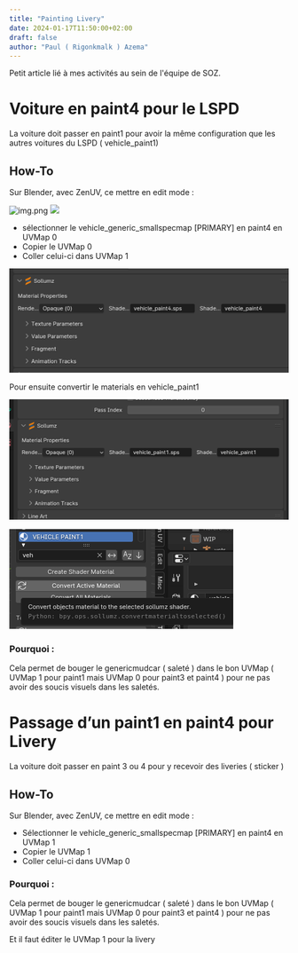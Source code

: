 ```yaml
---
title: "Painting Livery"
date: 2024-01-17T11:50:00+02:00
draft: false
author: "Paul ( Rigonkmalk ) Azema"
---
```


Petit article lié à mes activités au sein de l'équipe de SOZ.

# Voiture en paint4 pour le LSPD

La voiture doit passer en paint1 pour avoir la même configuration que les autres voitures du LSPD ( vehicle_paint1)

## How-To

Sur Blender, avec ZenUV, ce mettre en edit mode :

![img.png](/livery/viewport_uv.png)
<img src="/livery/viewport_uv.png"/>

* sélectionner le vehicle_generic_smallspecmap [PRIMARY] en paint4 en UVMap 0
* Copier le UVMap 0
* Coller celui-ci dans UVMap 1

![img_1.png](../images/gta5/livery/img_1.png)

Pour ensuite convertir le materials en vehicle_paint1

![img_3.png](../images/gta5/livery/img_3.png)

![img_2.png](../images/gta5/livery/img_2.png)

### Pourquoi :

Cela permet de bouger le genericmudcar ( saleté ) dans le bon UVMap ( UVMap 1 pour paint1 mais UVMap 0 pour paint3 et paint4 ) pour ne pas avoir des soucis visuels dans les saletés.

# Passage d’un paint1 en paint4 pour Livery

La voiture doit passer en paint 3 ou 4 pour y recevoir des liveries ( sticker )

## How-To

Sur Blender, avec ZenUV, ce mettre en edit mode :

* Sélectionner le vehicle_generic_smallspecmap [PRIMARY] en paint4 en UVMap 1 
* Copier le UVMap 1
* Coller celui-ci dans UVMap 0

### Pourquoi :

Cela permet de bouger le genericmudcar ( saleté ) dans le bon UVMap ( UVMap 1 pour paint1 mais UVMap 0 pour paint3 et paint4 ) pour ne pas avoir des soucis visuels dans les saletés.

Et il faut éditer le UVMap 1 pour la livery
